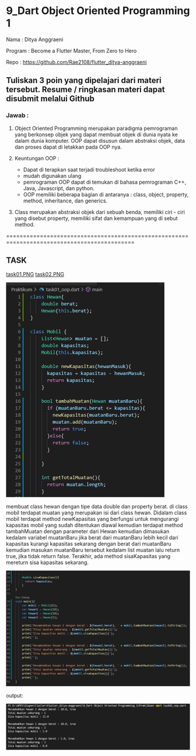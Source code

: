 # 9_Dart Object Oriented Programming 1

Nama : Ditya Anggraeni

Program : Become a Flutter Master, From Zero to Hero

Repo : https://github.com/Rae2108/flutter_ditya-anggraeni

## Tuliskan 3 poin yang dipelajari dari materi tersebut. Resume / ringkasan materi dapat disubmit melalui Github

### Jawab : 

1. Object Oriented Programming merupakan paradigma pemrograman yang berkonsep objek yang dapat membuat objek di dunia nyata ke dalam dunia komputer.
OOP dapat disusun dalam abstraksi objek, data dan proses dapat di letakkan pada OOP nya.

2. Keuntungan OOP :
    - Dapat di terapkan saat terjadi troubleshoot ketika error 
    - mudah digunakan ulang
    - pemrograman OOP dapat di temukan di bahasa pemrograman C++, Java, Javascript, dan python.
    - OOP memiliki beberapa bagian di antaranya : class, object, property, method, inheritance, dan generics.

3. Class merupakan abstraksi objek dari sebuah benda, memiliki ciri - ciri yang disebut property, memiliki sifat dan kemampuan  yang di sebut method. 

============================================================================================

## TASK 

 
[task01.PNG](./Screenshots/task01.PNG) 
[task02.PNG](./Screenshots/task02.PNG)

![task01.PNG](./Screenshots/task01.PNG) 

membuat class hewan dengan tipe data double dan property berat. di class mobil terdapat muatan yang merupakan isi dari class hewan. Didalam class mobil terdapat method newKapasitas yang berfungsi untuk mengurangi kapasitas mobil yang sudah ditentukan diawal kemudian terdapat method tambahMuatan dengan parameter dari Hewan kemudian dimasukan kedalam variabel muatanBaru jika berat dari muatanBaru lebih kecil dari kapasitas kurangi kapasitas sekarang dengan berat dari muatanBaru kemudian masukan muatanBaru tersebut kedalam list muatan lalu return true, jika tidak return false. Terakhir, ada method sisaKapasitas yang mereturn sisa kapasitas sekarang.

![task02.PNG](./Screenshots/task02.PNG)



output:

![output01.PNG](./Screenshots/output01.PNG) 
 

 

